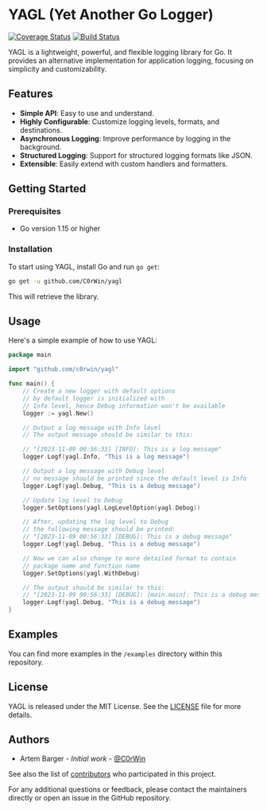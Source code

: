 # YAGL (Yet Another Go Logger)

[![Coverage Status](https://coveralls.io/repos/github/C0rWin/yagl/badge.svg?branch=coveralls)](https://coveralls.io/github/C0rWin/yagl?branch=coveralls)
[![Build Status](https://github.com/C0rwin/yagl/actions/workflows/go.yml/badge.svg)](https://github.com/C0rwin/yagl/actions/workflows/go.yml/badge.svg)


YAGL is a lightweight, powerful, and flexible logging library for Go. It provides an alternative implementation for application logging, focusing on simplicity and customizability.

## Features

- **Simple API**: Easy to use and understand.
- **Highly Configurable**: Customize logging levels, formats, and destinations.
- **Asynchronous Logging**: Improve performance by logging in the background.
- **Structured Logging**: Support for structured logging formats like JSON.
- **Extensible**: Easily extend with custom handlers and formatters.

## Getting Started

### Prerequisites

- Go version 1.15 or higher

### Installation

To start using YAGL, install Go and run `go get`:

```sh
go get -u github.com/C0rWin/yagl
```

This will retrieve the library.

## Usage

Here's a simple example of how to use YAGL:

```go
package main

import "github.com/c0rwin/yagl"

func main() {
	// Create a new logger with default options
	// by default logger is initialized with
	// Info level, hence Debug information won't be available
	logger := yagl.New()

	// Output a log message with Info level
	// The output message should be similar to this:

	// "[2023-11-09 00:56:33] [INFO]: This is a log message"
	logger.Logf(yagl.Info, "This is a log message")

	// Output a log message with Debug level
	// no message should be printed since the default level is Info
	logger.Logf(yagl.Debug, "This is a debug message")

	// Update log level to Debug
	logger.SetOptions(yagl.LogLevelOption(yagl.Debug))

	// After, updating the log level to Debug
	// the following message should be printed:
	// "[2023-11-09 00:56:33] [DEBUG]: This is a debug message"
	logger.Logf(yagl.Debug, "This is a debug message")

	// Now we can also change to more detailed format to contain
	// package name and function name
	logger.SetOptions(yagl.WithDebug)

	// The output should be similar to this:
	// "[2023-11-09 00:56:33] [DEBUG]: [main.main]: This is a debug message"
	logger.Logf(yagl.Debug, "This is a debug message")
}
```

## Examples

You can find more examples in the `/examples` directory within this repository.

## License

YAGL is released under the MIT License. See the [LICENSE](LICENSE) file for more details.

## Authors

- Artem Barger - *Initial work* - [@C0rWin](https://github.com/C0rWin)

See also the list of [contributors](https://github.com/C0rWin/yagl/contributors) who participated in this project.


For any additional questions or feedback, please contact the maintainers directly or open an issue in the GitHub repository.
```
